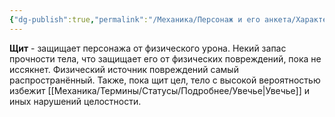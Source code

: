 ```yaml
---
{"dg-publish":true,"permalink":"/Механика/Персонаж и его анкета/Характеристики/Подробнее/Щит/","noteIcon":"","created":"2025-10-12T10:43:45.177+03:00","updated":"2025-09-24T17:29:41.452+03:00"}
---
```



**Щит** - защищает персонажа от физического урона. Некий запас прочности тела, что защищает его от физических повреждений, пока не иссякнет. Физический источник повреждений самый распространённый. Также, пока щит цел, тело с высокой вероятностью избежит [[Механика/Термины/Статусы/Подробнее/Увечье\|Увечье]] и иных нарушений целостности.